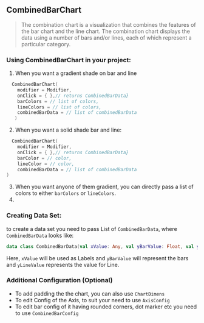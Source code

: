 ## CombinedBarChart


> The combination chart is a visualization that combines the features of the bar chart and the line chart. The combination chart displays the data using a number of bars and/or lines, each of which represent a particular category.

### Using CombinedBarChart in your project:

1. When you want a gradient shade on bar and line

```kotlin
  CombinedBarChart(
    modifier = Modifier,
    onClick = { },// returns CombinedBarData}
    barColors = // list of colors,
    lineColors = // list of colors,
    combinedBarData = // list of combinedBarData
   )
```

2. When you want a solid shade bar and line:

```kotlin
  CombinedBarChart(
    modifier = Modifier,
    onClick = { },// returns CombinedBarData}
    barColor = // color,
    lineColor = // color,
    combinedBarData = // list of combinedBarData
)
```
3. When you want anyone of them gradient, you can directly pass a list of colors to either `barColors` or `lineColors`.
4. 
### Creating Data Set:

to create a data set you need to pass List of `CombinedBarData`, where `CombinedBarData` looks like:
```kotlin
data class CombinedBarData(val xValue: Any, val yBarValue: Float, val yLineValue: Float)
```
Here, `xValue` will be used as Labels and `yBarValue` will represent the bars and `yLineValue` represents the value for Line.

### Additional Configuration (Optional)
- To add padding the the chart, you can also use `ChartDimens`
- To edit Config of the Axis, to suit your need to use `AxisConfig`
- To edit bar config of it having rounded corners, dot marker etc you need to use `CombinedBarConfig`
